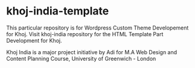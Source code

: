 # khoj-india-template

This particular repository is for Wordpress Custom Theme Developement for Khoj. Visit khoj-india repository for the HTML Template Part Development for Khoj.

Khoj India is a major project initiative by Adi for M.A Web Design and Content Planning Course, University of Greenwich - London
